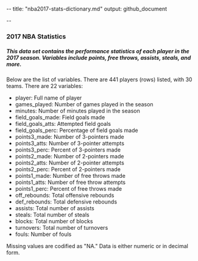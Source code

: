 --
title: "nba2017-stats-dictionary.md"
output: github_document

--

### 2017 NBA Statistics 
##### This data set contains the performance statistics of each player in the 2017 season. Variables include points, free throws, assists, steals, and more. 

Below are the list of variables. There are 441 players (rows) listed, with 30 teams. There are 22 variables:


- player: Full name of player
- games_played: Number of games played in the season	
- minutes: Number of minutes played in the season
- field_goals_made: Field goals made
- field_goals_atts: Attempted field goals
- field_goals_perc: Percentage of field goals made
- points3_made: Number of 3-pointers made
- points3_atts: Number of 3-pointer attempts
- points3_perc: Percent of 3-pointers made
- points2_made: Number of 2-pointers made
- points2_atts: Number of 2-pointer attempts
- points2_perc: Percent of 2-pointers made
- points1_made: Number of free throws made
- points1_atts: Number of free throw attempts
- points1_perc: Percent of free throws made
- off_rebounds: Total offensive rebounds
- def_rebounds: Total defensive rebounds
- assists: Total number of assists
- steals: Total number of steals
- blocks: Total number of blocks
- turnovers: Total number of turnovers
- fouls: Number of fouls

Missing values are codified as "NA." Data is either numeric or in decimal form. 

